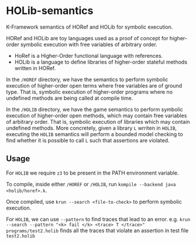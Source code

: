 # HOLib-semantics
K-Framework semantics of HORef and HOLib for symbolic execution.

HORef and HOLib are toy languages used as a proof of concept for higher-order symbolic execution with free variables of arbitrary order.

- HoRef is a Higher-Order functional language with references.
- HOLib is a language to define libraries of higher-order stateful methods written in HORef.

In the `/HOREF` directory, we have the semantics to perform symbolic execution of higher-order open terms where free variables are of ground type. That is, symbolic execution of higher-order programs where no undefined methods are being called at compile time.

In the `/HOLIB` directory, we have the game semantics to perform symbolic execution of higher-order open methods, which may contain free variables of arbitrary order. That is, symbolic execution of libraries which may contain undefined methods. More concretely, given a library `L` wrriten in `HOLIB`, executing the `HOLIB` semantics will perform a bounded model checking to find whether it is possible to call `L` such that assertions are violated.

## Usage
For `HOLIB` we require `z3` to be present in the PATH environment variable.

To compile, inside either `/HOREF` or `/HOLIB`, run `kompile --backend java <holib/horef>.k`.

Once compiled, use `krun --search <file-to-check>` to perform symbolic execution.

For `HOLIB`, we can use `--pattern` to find traces that lead to an error.
e.g. `krun --search --pattern "<k> fail </k> <trace> T </trace>" programs/test2.holib` finds all the traces that violate an assertion in test file `test2.holib`
